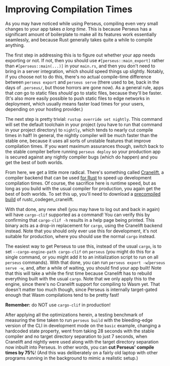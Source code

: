 # Improving Compilation Times

As you may have noticed while using Perseus, compiling even very small changes to your app takes *a long time*. This is because Perseus has a significant amount of boilerplate to make all its features work essentially seamlessly, and because Rust generally takes quite a while to compile anything.

The first step in addressing this is to figure out whether your app needs exporting or not. If not, then you should use `#[perseus::main_export]` rather than `#[perseus::main(...)]` in your `main.rs`, and then you don't need to bring in a server integration, which should speed things up slightly. Notably, if you choose not to do this, there's no actual compile-time difference between `perseus export` and `perseus serve` (there used to be, back in the days of `.perseus/`, but those horrors are gone now). As a general rule, apps that *can* go to static files *should* go to static files, because they'll be faster. (It's also more easily possible to push static files to edge networks in deployment, which usually means faster load times for your users, depending on your hosting provider.)

The next step is pretty trivial: `rustup override set nightly`. This command will set the default toolchain in your project (you have to run that command in your project directory) to `nightly`, which tends to nearly cut compile times in half! In general, the nightly compiler will be much faster than the stable one, because it uses all sorts of unstable features that improve compilation times. If you want maximum assurances though, switch back to the stable compiler before running `perseus deploy` so your production app is secured against any nightly compiler bugs (which do happen) and you get the best of both worlds.

From here, we get a little more radical. There's something called [Cranelift](https://github.com/bytecodealliance/wasmtime/tree/main/cranelift#readme), a compiler backend that can be used [for Rust](https://hacks.mozilla.org/2020/10/a-new-backend-for-cranelift-part-1-instruction-selection/) to speed up development compilation times. Of course, the sacrifice here is runtime speed, but as long as you build with the usual compiler for production, you again get the best of both worlds.  To set this up, you'll need to download a [precompiled build](https://github.com/bjorn3/rustc_codegen_cranelift/#precompiled-builds) of rustc_codegen_cranelift.

With that done, any new shell (you may have to log out and back in again) will have `cargo-clif` supported as a command! You can verify this by confirming that `cargo-clif -h` results in a help page being printed. This binary acts as a drop-in replacement for `cargo`, using the Cranelift backend instead. Note that you should only ever use this for development, it's not suitable for production, where you should use the normal `cargo` instead.

The easiest way to get Perseus to use this, instead of the usual `cargo`, is to set `--cargo-engine-path cargo-clif` on `perseus` (you might do this for a single command, or you might add it to an initialization script to run on all `perseus` commands). With that done, you can run `perseus export -w`/`perseus serve -w`, and, after a while of waiting, you should find your app built! Note that this will take a while the first time because Cranelift has to rebuild everything built with the usual `cargo`. Note that we only apply this to the engine, since there's no Cranelift support for compiling to Wasm yet. That doesn't matter too much though, since Perseus is internally target-gated enough that Wasm compilations tend to be pretty fast!

**Remember:** do NOT use `cargo-clif` in production!

After applying all the optimizations herein, a testing benchmark of measuring the time taken to run `perseus build` with the bleeding-edge version of the CLI in development mode on the `basic` example, changing a hardcoded state property, went from taking 28 seconds with the stable compiler and no target directory separation to just 7 seconds, when Cranelift and nightly were used along with the target directory separation now inbuilt into Perseus. In other words, you can **cut Perseus' compile times by 75%**! (And this was deliberately on a fairly old laptop with other programs running in the background to mimic a realistic setup.)
